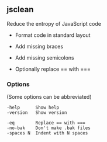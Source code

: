 ## jsclean

Reduce the entropy of JavaScript code

- Format code in standard layout

- Add missing braces

- Add missing semicolons

- Optionally replace == with ===

### Options

(Some options can be abbreviated)

```
-help      Show help
-version   Show version

-eq        Replace == with ===
-no-bak    Don't make .bak files
-spaces N  Indent with N spaces
```
